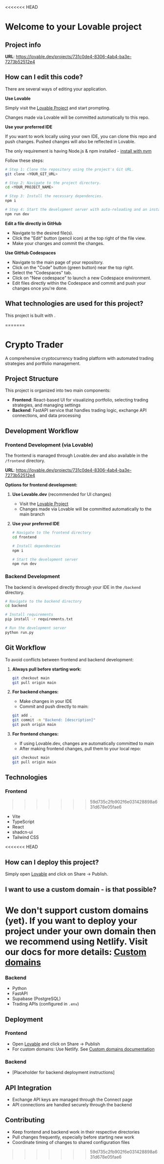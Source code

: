 <<<<<<< HEAD
# Welcome to your Lovable project

## Project info

**URL**: https://lovable.dev/projects/731c0de4-8306-4ab4-ba3e-7273b52512e4

## How can I edit this code?

There are several ways of editing your application.

**Use Lovable**

Simply visit the [Lovable Project](https://lovable.dev/projects/731c0de4-8306-4ab4-ba3e-7273b52512e4) and start prompting.

Changes made via Lovable will be committed automatically to this repo.

**Use your preferred IDE**

If you want to work locally using your own IDE, you can clone this repo and push changes. Pushed changes will also be reflected in Lovable.

The only requirement is having Node.js & npm installed - [install with nvm](https://github.com/nvm-sh/nvm#installing-and-updating)

Follow these steps:

```sh
# Step 1: Clone the repository using the project's Git URL.
git clone <YOUR_GIT_URL>

# Step 2: Navigate to the project directory.
cd <YOUR_PROJECT_NAME>

# Step 3: Install the necessary dependencies.
npm i

# Step 4: Start the development server with auto-reloading and an instant preview.
npm run dev
```

**Edit a file directly in GitHub**

- Navigate to the desired file(s).
- Click the "Edit" button (pencil icon) at the top right of the file view.
- Make your changes and commit the changes.

**Use GitHub Codespaces**

- Navigate to the main page of your repository.
- Click on the "Code" button (green button) near the top right.
- Select the "Codespaces" tab.
- Click on "New codespace" to launch a new Codespace environment.
- Edit files directly within the Codespace and commit and push your changes once you're done.

## What technologies are used for this project?

This project is built with .

=======
# Crypto Trader

A comprehensive cryptocurrency trading platform with automated trading strategies and portfolio management.

## Project Structure

This project is organized into two main components:

- **Frontend**: React-based UI for visualizing portfolio, selecting trading strategies, and managing settings
- **Backend**: FastAPI service that handles trading logic, exchange API connections, and data processing

## Development Workflow

### Frontend Development (via Lovable)

The frontend is managed through Lovable.dev and also available in the `/frontend` directory.

**URL**: https://lovable.dev/projects/731c0de4-8306-4ab4-ba3e-7273b52512e4

**Options for frontend development:**

1. **Use Lovable.dev** (recommended for UI changes)
   - Visit the [Lovable Project](https://lovable.dev/projects/731c0de4-8306-4ab4-ba3e-7273b52512e4)
   - Changes made via Lovable will be committed automatically to the main branch

2. **Use your preferred IDE** 
   ```sh
   # Navigate to the frontend directory
   cd frontend

   # Install dependencies
   npm i

   # Start the development server
   npm run dev
   ```

### Backend Development

The backend is developed directly through your IDE in the `/backend` directory.

```sh
# Navigate to the backend directory
cd backend

# Install requirements
pip install -r requirements.txt

# Run the development server
python run.py
```

## Git Workflow

To avoid conflicts between frontend and backend development:

1. **Always pull before starting work:**
   ```sh
   git checkout main
   git pull origin main
   ```

2. **For backend changes:**
   - Make changes in your IDE
   - Commit and push directly to main:
   ```sh
   git add .
   git commit -m "Backend: [description]"
   git push origin main
   ```

3. **For frontend changes:**
   - If using Lovable.dev, changes are automatically committed to main
   - After making frontend changes, pull them to your local repo:
   ```sh
   git checkout main
   git pull origin main
   ```

## Technologies

### Frontend
>>>>>>> 59d735c2fb902f6e031428898a631d678e05fae6
- Vite
- TypeScript
- React
- shadcn-ui
- Tailwind CSS

<<<<<<< HEAD
## How can I deploy this project?

Simply open [Lovable](https://lovable.dev/projects/731c0de4-8306-4ab4-ba3e-7273b52512e4) and click on Share -> Publish.

## I want to use a custom domain - is that possible?

We don't support custom domains (yet). If you want to deploy your project under your own domain then we recommend using Netlify. Visit our docs for more details: [Custom domains](https://docs.lovable.dev/tips-tricks/custom-domain/)
=======
### Backend
- Python
- FastAPI
- Supabase (PostgreSQL)
- Trading APIs (configured in `.env`)

## Deployment

### Frontend
- Open [Lovable](https://lovable.dev/projects/731c0de4-8306-4ab4-ba3e-7273b52512e4) and click on Share -> Publish
- For custom domains: Use Netlify. See [Custom domains documentation](https://docs.lovable.dev/tips-tricks/custom-domain/)

### Backend
- [Placeholder for backend deployment instructions]

## API Integration

- Exchange API keys are managed through the Connect page
- API connections are handled securely through the backend

## Contributing

- Keep frontend and backend work in their respective directories
- Pull changes frequently, especially before starting new work
- Coordinate timing of changes to shared configuration files
>>>>>>> 59d735c2fb902f6e031428898a631d678e05fae6
